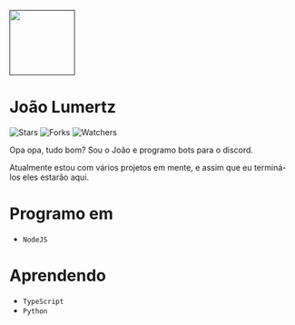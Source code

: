[<img src="https://user-images.githubusercontent.com/71958194/166125375-c775bac0-4241-4feb-9780-9f05e2ef37b8.png" width=115/>]()
# João Lumertz

![Stars](https://img.shields.io/github/stars/joaolumertz?style=for-the-badge)
![Forks](https://img.shields.io/github/forks/joaolumertz/joaolumertz?style=for-the-badge)
![Watchers](https://img.shields.io/github/watchers/joaolumertz/joaolumertz?style=for-the-badge)

Opa opa, tudo bom? Sou o João e programo bots para o discord.

Atualmente estou com vários projetos em mente, e assim que eu terminá-los eles estarão aqui.

# Programo em
- `NodeJS`

# Aprendendo
- `TypeScript`
- `Python`
